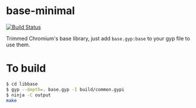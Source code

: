 # base-minimal

[![Build Status](https://travis-ci.org/zhchbin/chromium-base.svg?branch=master)](https://travis-ci.org/zhchbin/chromium-base)

Trimmed Chromium's base library, just add `base.gyp:base` to your gyp file to use them.

# To build

```bash
$ cd libbase
$ gyp --depth=. base.gyp -I build/common.gypi
$ ninja -C output
make
```

